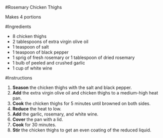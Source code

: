 #Rosemary Chicken Thighs

Makes 4 portions

#Ingredients
* 8 chicken thighs
* 2 tablespoons of extra virgin olive oil
* 1 teaspoon of salt
* 1 teaspoon of black pepper
* 1 sprig of fresh rosemary or 1 tablespoon of dried rosemary
* 1 bulb of peeled and crushed garlic
* 1 cup of white wine

#Instructions
1. **Season** the chicken thighs with the salt and black pepper.
2. **Add** the extra virgin olive oil and chicken thighs to a medium-high heat pan.
3. **Cook** the chicken thighs for 5 minutes until browned on both sides.
4. **Reduce** the heat to low.
5. **Add** the garlic, rosemary, and white wine.
6. **Cover** the pan with a lid.
7. **Cook** for 30 minutes.
8. **Stir** the chicken thighs to get an even coating of the reduced liquid.
